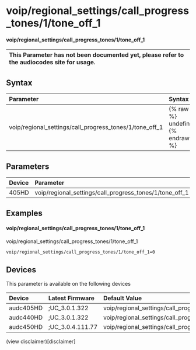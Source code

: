 ﻿---
description: voip/regional_settings/call_progress_tones/1/tone_off_1
search: false
---

# voip/regional_settings/call_progress_tones/1/tone_off_1

#### voip/regional_settings/call_progress_tones/1/tone_off_1


| This Parameter has not been documented yet, please refer to the audiocodes site for usage.  |
| :--- |

## Syntax
| Parameter | Syntax |
| :--- | :--- |
|voip/regional_settings/call_progress_tones/1/tone_off_1 | {% raw %} undefined {% endraw %} |

## Parameters
|Device|Parameter|value|Description|
|:---|:---|:---|:---|
| 405HD | voip/regional_settings/call_progress_tones/1/tone_off_1 |  |  |

## Examples
#### voip/regional_settings/call_progress_tones/1/tone_off_1

voip/regional_settings/call_progress_tones/1/tone_off_1

```
voip/regional_settings/call_progress_tones/1/tone_off_1=0
```

## Devices
This parameter is available on the following devices

| Device | Latest Firmware | Default Value |
|:---|:---|:---|
| audc405HD | ;UC_3.0.1.322 | voip/regional_settings/call_progress_tones/1/tone_off_1=0 
| audc440HD | ;UC_3.0.1.322 | voip/regional_settings/call_progress_tones/1/tone_off_1=0 
| audc450HD | ;UC_3.0.4.111.77 | voip/regional_settings/call_progress_tones/1/tone_off_1=0 

(view disclaimer)[disclaimer]
